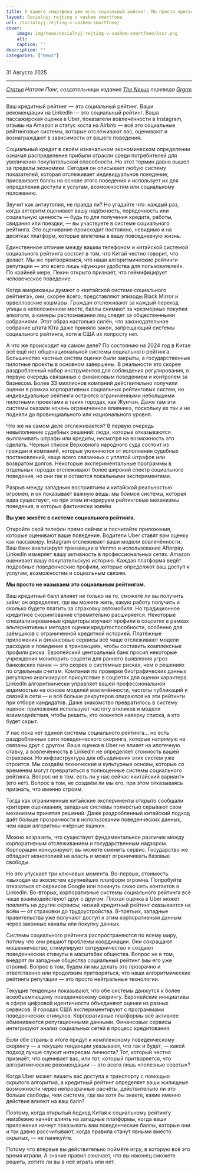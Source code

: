 ```yaml
---
title: У вашего смартфона уже есть социальный рейтинг. Мы просто притворяемся, что это не так.
layout: Socialnyj rejting v vashem smartfone
url: /socialnyj-rejting-v-vashem-smartfone/
cover:
    image: img/news/socialnyj-rejting-v-vashem-smartfone/1sor.png
    alt: 
    caption: ''
description: ""
categories: ["News"]
---
```


31 Августа 2025

-----
*[Статья](https://www.thenexus.media/your-phone-already-has-social-credit-we-just-lie-about-it/) Натали Панг, создательницы издания [The Nexus](https://www.thenexus.media/about/)  переведа [Grgrm](https://yakihonne.com/users/npub1qzr3j58q0gwfhqdj33pc8wtfaj9ffn7nrdt6p7p7tvn0qrf7e0wsggv43p "Nostr")*

-----

Ваш кредитный рейтинг — это социальный рейтинг. Ваши рекомендации на LinkedIn — это социальный рейтинг. Ваша пассажирская оценка в Uber, показатели вовлечённости в Instagram, отзывы на Amazon и статус хоста на Airbnb — всё это социальные рейтинговые системы, которые отслеживают вас, оценивают и вознаграждают в зависимости от вашего поведения.

Социальный кредит в своём изначальном экономическом определении означал распределение прибыли отрасли среди потребителей для увеличения покупательской способности. Но этот термин давно вышел за пределы экономики. Сегодня он описывает любую систему показателей, которая отслеживает индивидуальное поведение, присваивает баллы на основе этого поведения и использует их для определения доступа к услугам, возможностям или социальному положению.

Звучит как антиутопия, не правда ли? Но угадайте что: каждый раз, когда алгоритм оценивает вашу надёжность, порядочность или социальную ценность — будь то для получения кредита, работы, свидания или поездки, — вы участвуете в системе социального рейтинга. Это оценивание происходит постоянно, невидимо и на десятках платформ, которые вплетены в вашу повседневную жизнь.

Единственное отличие между вашим телефоном и китайской системой социального рейтинга состоит в том, что Китай честно говорит, что делает. Мы же притворяемся, что наши алгоритмические рейтинги репутации — это всего лишь «функции удобства для пользователей». По крайней мере, Пекин открыто признаёт, что геймифицирует человеческое поведение.

Когда американцы думают о «китайской системе социального рейтинга», они, скорее всего, представляют эпизоды Black Mirror и орвелловские кошмары. Граждан отслеживают за каждый переход улицы в неположенном месте, баллы снимают за чрезмерные покупки алкоголя, а камеры распознавания лиц следят за общественными собраниями. Этот образ настолько силён, что законодательное собрание штата Юта даже приняло закон, запрещающий системы социального рейтинга, хотя в США их попросту нет.

А что же происходит на самом деле? По состоянию на 2024 год в Китае всё ещё нет общенациональной системы социального рейтинга. Большинство частных систем оценки были закрыты, а государственные пилотные проекты в основном завершены. В реальности это скорее раздробленный набор инструментов для соблюдения регулирования, в первую очередь связанных с финансовым поведением и контролем за бизнесом. Более 33 миллионов компаний действительно получили оценки в рамках корпоративных социальных рейтинговых систем, но индивидуальные рейтинги остаются ограниченными небольшими пилотными проектами в таких городах, как Жунчэн. Даже там эти системы оказали «очень ограниченное влияние», поскольку их так и не подняли до провинциального или национального уровня.

Что же на самом деле отслеживается? В первую очередь невыполнение судебных решений: люди, которые отказываются выплачивать штрафы или кредиты, несмотря на возможность это сделать. Чёрный список Верховного народного суда состоит из граждан и компаний, которые уклоняются от исполнения судебных постановлений, чаще всего связанных с уплатой штрафов или возвратом долгов. Некоторые экспериментальные программы в отдельных городах отслеживают более широкий спектр социального поведения, но они так и остаются локальными экспериментами.

Разрыв между западным восприятием и китайской реальностью огромен, и он показывает важную вещь: мы боимся системы, которая едва существует, но при этом игнорируем рейтинговые механизмы поведения, в которых фактически живём.

**Вы уже живёте в системе социального рейтинга.**

Откройте свой телефон прямо сейчас и посчитайте приложения, которые оценивают ваше поведение. Водители Uber ставят вам оценку как пассажиру. Instagram отслеживает ваши модели вовлечённости. Ваш банк анализирует транзакции в Venmo и использование Afterpay. LinkedIn измеряет вашу активность в профессиональных сетях. Amazon оценивает вашу покупательскую историю. Каждая платформа ведёт подробные поведенческие профили, которые определяют ваш доступ к услугам, возможностям и социальным связям.

**Мы просто не называем это социальным рейтингом.**

Ваш кредитный балл влияет не только на то, сможете ли вы получить заём; он определяет, где вы можете жить, какую работу получить и сколько будете платить за страховку автомобиля. Но традиционное кредитное скорингование стремительно расширяется. Некоторые специализированные кредиторы изучают профили в соцсетях в рамках альтернативных методов оценки кредитоспособности, особенно для заёмщиков с ограниченной кредитной историей. Платёжные приложения и финансовые сервисы всё чаще отслеживают модели расходов и поведение в транзакциях, чтобы составить комплексные профили риска. Европейский центральный банк просил некоторые учреждения мониторить соцсети для раннего выявления угроз банковских паник — это скорее о системных рисках, чем о решениях по отдельным счетам. Компании по проверке биографических данных регулярно анализируют присутствие в соцсетях для оценки характера. LinkedIn алгоритмически управляет вашей профессиональной видимостью на основе моделей вовлечённости, частоты публикаций и связей в сети — и всё больше рекрутеров опираются на эти рейтинги при отборе кандидатов. Даже знакомство превратилось в систему оценок: приложения используют частоту откликов и модели взаимодействия, чтобы решить, кто окажется наверху списка, а кто будет скрыт.

У нас пока нет единой системы социального рейтинга… но есть раздробленные сети поведенческого скоринга, которые напрямую не связаны друг с другом. Ваша оценка в Uber не влияет на ипотечную ставку, а вовлечённость в LinkedIn не определяет стоимость вашей страховки. Но инфраструктура для объединения этих систем уже строится. Мы создаём технические и культурные основы, которые со временем могут превратиться в полноценные системы социального рейтинга. Вопрос не в том, есть ли у нас сейчас «китайский вариант» (его нет). Вопрос в том, не создаём ли мы его, при этом отказываясь признать, что именно строим.

Тогда как ограниченные китайские эксперименты открыто сообщали критерии оценивания, западные системы полностью скрывают свои механизмы принятия решений. Даже раздробленный китайский подход даёт больше прозрачности в использовании поведенческих данных, чем наши алгоритмы-«чёрные ящики».

Можно возразить, что существует фундаментальное различие между корпоративным отслеживанием и государственным надзором. Корпорации конкурируют; вы можете сменить сервис. Государство же обладает монополией на власть и может ограничивать базовые свободы.

Но это упускает три ключевых момента. Во-первых, стоимость «выхода» из экосистем крупнейших платформ огромна. Попробуйте отказаться от сервисов Google или покинуть свою сеть контактов в LinkedIn. Во-вторых, корпоративные системы социального рейтинга всё чаще взаимодействуют друг с другом. Плохая оценка в Uber может повлиять на другие сервисы; низкий кредитный рейтинг сказывается на всём — от страховки до трудоустройства. В-третьих, западные правительства уже получают доступ к этим корпоративным данным через законные каналы или покупку данных.

Системы социального рейтинга распространяются по всему миру, потому что они решают проблемы координации. Они сокращают мошенничество, стимулируют сотрудничество и создают поведенческие стимулы в масштабах общества. Вопрос не в том, внедрят ли западные общества социальный рейтинг (мы его уже строим). Вопрос в том, будем ли мы делать это прозрачно и ответственно или продолжим притворяться, что наши алгоритмические рейтинги репутации — это просто нейтральные технологии.

Текущие тенденции показывают, что обе системы движутся к более всеобъемлющему поведенческому скорингу. Европейские инициативы в сфере цифровой идентичности объединяют оценки из разных сервисов. В городах США экспериментируют с программами поведенческих стимулов. Корпоративные платформы всё активнее обмениваются репутационными данными. Финансовые сервисы интегрируют анализ социальных сетей в процесс кредитования.

Если обе страны в итоге придут к комплексному поведенческому скорингу — а текущие тенденции указывают, что так и будет, — какой подход лучше служит интересам личности? Тот, который честно признаёт, что оценивает вас, или тот, который притворяется, что алгоритмические рекомендации — это всего лишь «полезные советы»?

Когда Uber может лишить вас доступа к транспорту с помощью скрытого алгоритма, а кредитный рейтинг определяет ваши жилищные возможности через непрозрачные расчёты, действительно ли это больше свободы, чем система, где вы хотя бы знаете, какие именно действия влияют на ваш балл?

Поэтому, когда открытый подход Китая к социальному рейтингу неизбежно начнёт влиять на западные платформы, когда ваши приложения начнут показывать вам поведенческие баллы, которые они и так давно рассчитывают, когда правила станут явными вместо скрытых, — не паникуйте.

Потому что впервые вы действительно поймёте игру, в которую всё это время играли. А знание правил означает, что вы наконец сможете решить, хотите ли вы в неё играть или нет.